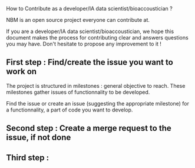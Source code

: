 How to Contribute as a developer/IA data scientist/bioaccoustician ? 

NBM is an open source project everyone can contribute at. 

If you are a developer/IA data scientist/bioaccoustician, we hope this document makes the process for contributing clear and answers questions you may have. Don't hesitate to propose any improvement to it ! 

## First step : Find/create the issue you want to work on ## 

The project is structured in milestones : general objective to reach. 
These milestones gather issues of functionnality to be developed. 

Find the issue or create an issue (suggesting the appropriate milestone) for a functionnality, a part of code you want to develop. 

## Second step : Create a merge request to the issue, if not done ## 

## Third step : 
